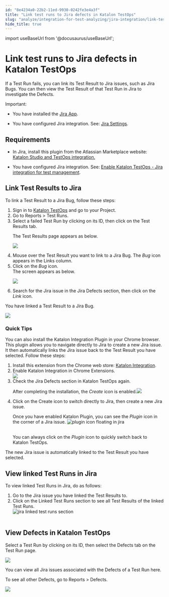 ```yaml
---
id: "8e4234a0-22b2-11ed-9930-0242fe3e4a3f"
title: "Link test runs to Jira defects in Katalon TestOps"
slug: "analyze/integration-for-test-analyzing/jira-integration/link-test-runs-to-jira-defects-in-katalon-testops"
hide_title: true
---
```

import useBaseUrl from '@docusaurus/useBaseUrl';


# <a id="id" class="anchor_top_offset"/><a id="ariaid-title1" class="anchor_top_offset"/>Link test runs to Jira defects in <span xmlns="http://www.w3.org/1999/xhtml" className="ph">Katalon TestOps</span> 

<p xmlns="http://www.w3.org/1999/xhtml" className="p">If a Test Run fails, you can link its Test Result to Jira issues, such as Jira Bugs. You can then view the Test Result of that Test Run in Jira to investigate the Defects.</p> 
<div xmlns="http://www.w3.org/1999/xhtml" className="note important note_important"><span className="note__title">Important:</span> <ul className="ul"><li className="li"><p className="p">You have installed the <a className="xref j-external-link" href="https://marketplace.atlassian.com/apps/1217501/katalon-bdd-test-automation-for-jira" target="_blank">Jira App</a>.</p></li><li className="li"><p className="p">You have configured Jira integration. See: <a className="xref" href="/docs/organize/integration-for-organizing-tests/jira-integration/enable-katalon-testops---jira-integration-for-test-management">Jira Settings</a>.</p></li></ul></div>

## Requirements

<ul xmlns="http://www.w3.org/1999/xhtml" className="ul"><li className="li"><p className="p">In Jira, install this plugin from the Atlassian Marketplace website: <a className="xref j-external-link" href="https://marketplace.atlassian.com/apps/1217501/katalon-bdd-test-automation-for-jira" target="_blank">Katalon Studio and TestOps integration.</a></p></li><li className="li"><p className="p">You have configured Jira integration. See: <a className="xref" href="/docs/organize/integration-for-organizing-tests/jira-integration/enable-katalon-testops---jira-integration-for-test-management">Enable <span className="ph">Katalon TestOps</span> - Jira integration for test management</a>.</p></li></ul> 

## <a id="task-6716" class="anchor_top_offset"/>Link Test Results to Jira

<section xmlns="http://www.w3.org/1999/xhtml" className="section context">To link a Test Result to a Jira Bug, follow these steps:</section> 
<ol xmlns="http://www.w3.org/1999/xhtml" className="ol steps"><li className="li step stepexpand"><span className="ph cmd">Sign in to <a className="xref j-external-link" href="https://testops.katalon.io/login" target="_blank">Katalon         TestOps</a> and go to your Project.</span></li><li className="li step stepexpand"><span className="ph cmd">Go to <span className="ph uicontrol">Reports</span> &gt; <span className="ph uicontrol">Test         Runs</span>.</span></li><li className="li step stepexpand"><span className="ph cmd">Select a failed Test Run by clicking on its ID, then click on       the <span className="ph uicontrol">Test Results</span> tab.</span><div className="itemgroup stepresult"><p className="p">The <span className="ph uicontrol">Test Results</span> page appears as below.</p><p className="p"><img className="image" width={850} src={useBaseUrl("/81111350-5c37-11ed-a602-0242cfbc79b5.png")} /></p></div></li><li className="li step stepexpand"><span className="ph cmd">Mouse over the Test Result you want to link to a Jira Bug. The       <em className="ph i">Bug</em> icon appears in the <span className="ph uicontrol">Links</span> column.</span></li><li className="li step stepexpand"><span className="ph cmd">Click on the <em className="ph i">Bug</em> icon.</span><div className="itemgroup stepresult">The screen appears as below.<p className="p"><img className="image" width={850} src={useBaseUrl("/810cf4a0-5c37-11ed-a602-0242cfbc79b5.png")} /></p></div></li><li className="li step stepexpand"><span className="ph cmd">Search for the Jira issue in the <span className="ph uicontrol">Jira Defects</span>       section, then click on the <em className="ph i">Link</em> icon.</span></li></ol> 
<section xmlns="http://www.w3.org/1999/xhtml" className="section result">You have linked a Test Result to a Jira Bug.<p className="p"><img className="image" width={850} src={useBaseUrl("/811e32b0-5c37-11ed-a602-0242cfbc79b5.png")} /></p></section> 

### <a id="task-262" class="anchor_top_offset"/>Quick Tips

<section xmlns="http://www.w3.org/1999/xhtml" className="section context"><p className="p">You can also install the Katalon Integration Plugin in your Chrome browser. This plugin allows you to navigate directly to Jira to create a new Jira issue. It then automatically links the Jira issue back to the Test Result you have selected. Follow these steps:</p></section> 
<ol xmlns="http://www.w3.org/1999/xhtml" className="ol steps"><li className="li step stepexpand"><span className="ph cmd">Install this extension from the Chrome web store: <a className="xref j-external-link" href="https://chrome.google.com/webstore/detail/katalon-integration/cechonbcopffiimhnkgghckbgipciedg" target="_blank">Katalon Integration</a>.</span></li><li className="li step stepexpand"><span className="ph cmd">Enable Katalon Integration in Chrome Extensions.</span><div className="itemgroup info"><img className="image" src={useBaseUrl("/811afe60-5c37-11ed-a602-0242cfbc79b5.png")} /></div></li><li className="li step stepexpand"><span className="ph cmd">Check the <span className="ph uicontrol">Jira Defects</span> section in Katalon TestOps again.</span><div className="itemgroup stepresult"><p className="p">After completing the installation, the <em className="ph i">Create</em> icon is enabled.<img className="image" width={850} src={useBaseUrl("/81222a50-5c37-11ed-a602-0242cfbc79b5.png")} /></p></div></li><li className="li step stepexpand"><span className="ph cmd">Click on the <span className="ph uicontrol">Create</span> icon to switch directly to Jira, then create a new Jira issue.</span><div className="itemgroup stepresult"><p className="p">Once you have enabled Katalon Plugin, you can see the <em className="ph i">Plugin</em> icon in the corner of a Jira issue.  <img className="image" src={useBaseUrl("https://github.com/katalon-studio/docs-images/raw/master/katalon-analytics/docs/testops-revamp-july-ka-defects/link-test-run-to-kat102defect-blurname.png")} alt="plugin icon floating in jira" /><br /><br /></p><p className="p">You can always click on the <em className="ph i">Plugin</em> icon to quickly switch back to Katalon TestOps.</p></div></li></ol> 
<section xmlns="http://www.w3.org/1999/xhtml" className="section result">The new Jira issue is automatically linked to the Test Result you have selected.</section> 

## <a id="task-2643" class="anchor_top_offset"/>View linked Test Runs in Jira

<section xmlns="http://www.w3.org/1999/xhtml" className="section context">To view linked Test Runs in Jira, do as follows:</section> 
<ol xmlns="http://www.w3.org/1999/xhtml" className="ol steps"><li className="li step stepexpand"><span className="ph cmd">Go to the Jira issue you have linked the Test Results to.</span></li><li className="li step stepexpand"><span className="ph cmd">Click on the <span className="ph uicontrol">Linked Test Runs</span> section to see       all Test Results of the linked Test Runs.</span><div className="itemgroup info"><img className="image" src={useBaseUrl("https://github.com/katalon-studio/docs-images/raw/master/katalon-analytics/docs/testops-revamp-july-ka-defects/jira-link-test-run-section-plugin.png")} alt="jira linked test runs section" /><br /><br /></div></li></ol> 

## <a id="id_4" class="anchor_top_offset"/>View Defects in Katalon TestOps

<p xmlns="http://www.w3.org/1999/xhtml" className="p">Select a Test Run by clicking on its ID, then select the <span className="ph uicontrol">Defects</span> tab on the Test Run page.</p> 
<p xmlns="http://www.w3.org/1999/xhtml" className="p"><img className="image" width={850} src={useBaseUrl("/8114bcd0-5c37-11ed-a602-0242cfbc79b5.png")} /></p> 
<p xmlns="http://www.w3.org/1999/xhtml" className="p">You can view all Jira issues associated with the Defects of a Test Run here.</p> 
<p xmlns="http://www.w3.org/1999/xhtml" className="p">To see all other Defects, go to <span className="ph uicontrol">Reports</span> &gt; <span className="ph uicontrol">Defects</span>.</p> 
<p xmlns="http://www.w3.org/1999/xhtml" className="p"><img className="image" width={850} src={useBaseUrl("/8117ca10-5c37-11ed-a602-0242cfbc79b5.png")} /></p> 
